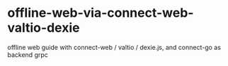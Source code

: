 # offline-web-via-connect-web-valtio-dexie
offline web guide with connect-web / valtio / dexie.js, and connect-go as backend grpc

